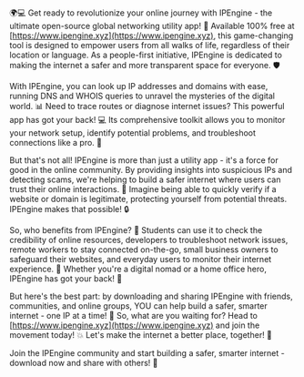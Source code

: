 🌍💻 Get ready to revolutionize your online journey with IPEngine - the ultimate open-source global networking utility app! 🚀 Available 100% free at [https://www.ipengine.xyz](https://www.ipengine.xyz), this game-changing tool is designed to empower users from all walks of life, regardless of their location or language. As a people-first initiative, IPEngine is dedicated to making the internet a safer and more transparent space for everyone. 🛡️

With IPEngine, you can look up IP addresses and domains with ease, running DNS and WHOIS queries to unravel the mysteries of the digital world. 📊 Need to trace routes or diagnose internet issues? This powerful app has got your back! 💻 Its comprehensive toolkit allows you to monitor your network setup, identify potential problems, and troubleshoot connections like a pro. 🚀

But that's not all! IPEngine is more than just a utility app - it's a force for good in the online community. By providing insights into suspicious IPs and detecting scams, we're helping to build a safer internet where users can trust their online interactions. 💯 Imagine being able to quickly verify if a website or domain is legitimate, protecting yourself from potential threats. IPEngine makes that possible! 🔒

So, who benefits from IPEngine? 🤔 Students can use it to check the credibility of online resources, developers to troubleshoot network issues, remote workers to stay connected on-the-go, small business owners to safeguard their websites, and everyday users to monitor their internet experience. 💼 Whether you're a digital nomad or a home office hero, IPEngine has got your back! 🌟

But here's the best part: by downloading and sharing IPEngine with friends, communities, and online groups, YOU can help build a safer, smarter internet - one IP at a time! 🚀 So, what are you waiting for? Head to [https://www.ipengine.xyz](https://www.ipengine.xyz) and join the movement today! 💥 Let's make the internet a better place, together! 🌟

Join the IPEngine community and start building a safer, smarter internet - download now and share with others! 🎉